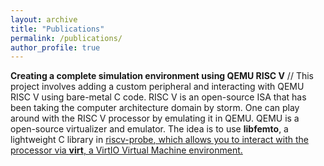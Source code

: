 ```yaml
---
layout: archive
title: "Publications"
permalink: /publications/
author_profile: true
---
```


**Creating a complete simulation environment using QEMU RISC V** //
This project involves adding a custom peripheral and interacting with QEMU RISC V using bare-metal C code. RISC V is an open-source ISA that has been taking the computer architecture domain by storm. One can play around with the RISC V processor by emulating it in QEMU. QEMU is a open-source virtualizer and emulator. The idea is to use **libfemto**, a lightweight C library in <u><a href="https://github.com/axel-h/riscv-probe">riscv-probe</a>, which allows you to interact with the processor via **virt**, a VirtIO Virtual Machine environment. 

